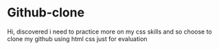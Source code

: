 # Github-clone
Hi, discovered i need to practice more on  my css  skills and so choose to clone my github using html css just for evaluation
